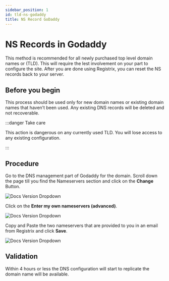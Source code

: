 ```yaml
---
sidebar_position: 1
id: tld-ns-godaddy
title: NS Record GoDaddy
---
```


# NS Records in Godaddy

This method is recommended for all newly purchased top level domain names or (TLD).  This will require the lest involvement on your part to configure the site.  After you are done using Registrix, you can reset the NS records back to your server.

## Before you begin

This process should be used only for new domain names or existing domain names that haven’t been used. Any existing DNS records will be deleted and not recoverable.

:::danger Take care

This action is dangerous on any currently used TLD. You will lose access to any existing configuration.

:::

## Procedure

Go to the DNS management part of Godaddy for the domain. Scroll down the page till you find the Nameservers section and click on the **Change** Button.

![Docs Version Dropdown](/img/tutorial/faq/setting-godaddy/godaddy-nameservers.png)

Click on the **Enter my own nameservers (advanced)**.

![Docs Version Dropdown](/img/tutorial/faq/setting-godaddy/godaddy-advance.png)

Copy and Paste the two nameservers that are provided to you in an email from Registrix and click **Save**. 

![Docs Version Dropdown](/img/tutorial/faq/setting-godaddy/godaddy-nameservers-entry.png)

## Validation

Within 4 hours or less the DNS configuration will start to replicate the domain name will be available.
